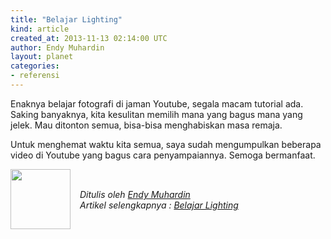 ```yaml
---
title: "Belajar Lighting"
kind: article
created_at: 2013-11-13 02:14:00 UTC
author: Endy Muhardin
layout: planet
categories:
- referensi
---
```

<p>Enaknya belajar fotografi di jaman Youtube, segala macam tutorial ada. Saking banyaknya, kita kesulitan memilih mana yang bagus mana yang jelek. Mau ditonton semua, bisa-bisa menghabiskan masa remaja.</p>

<p>Untuk menghemat waktu kita semua, saya sudah mengumpulkan beberapa video di Youtube yang bagus cara penyampaiannya. Semoga bermanfaat.</p>


<div class="author">
  <img src="http://www.gravatar.com/avatar/33bea1d5cc52ee2a2b9ddadafb08f332.png" style="width: 96px; height: 96;">
  <span style="position: absolute; padding: 32px 15px;">
    <i>Ditulis oleh <a href="http://twitter.com/">Endy Muhardin</a> <br> 
    Artikel selengkapnya : <a href="http://rana.endy.muhardin.com/referensi/belajar-lighting/">Belajar Lighting</a></i>
  </span>
</div>
